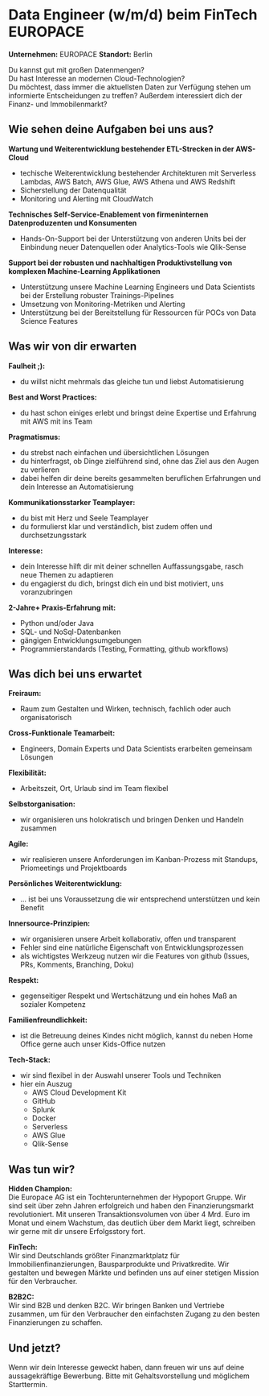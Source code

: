 # Data Engineer (w/m/d) beim FinTech EUROPACE

**Unternehmen:** EUROPACE **Standort:** Berlin

Du kannst gut mit großen Datenmengen?  
Du hast Interesse an modernen Cloud-Technologien?  
Du möchtest, dass immer die aktuellsten Daten zur Verfügung stehen um informierte Entscheidungen zu treffen? 
Außerdem interessiert dich der Finanz- und Immobilenmarkt?

## Wie sehen deine Aufgaben bei uns aus?

**Wartung und Weiterentwicklung bestehender ETL-Strecken in der AWS-Cloud**
- techische Weiterentwicklung bestehender Architekturen mit Serverless Lambdas, AWS Batch, AWS Glue, AWS Athena und AWS Redshift
- Sicherstellung der Datenqualität
- Monitoring und Alerting mit CloudWatch

**Technisches Self-Service-Enablement von firmeninternen Datenproduzenten und Konsumenten**
- Hands-On-Support bei der Unterstützung von anderen Units bei der Einbindung neuer Datenquellen oder Analytics-Tools wie Qlik-Sense

**Support bei der robusten und nachhaltigen Produktivstellung von komplexen Machine-Learning Applikationen**
- Unterstützung unsere Machine Learning Engineers und Data Scientists bei der Erstellung robuster Trainings-Pipelines
- Umsetzung von Monitoring-Metriken und Alerting
- Unterstützung bei der Bereitstellung für Ressourcen für POCs von Data Science Features

## Was wir von dir erwarten

**Faulheit ;):**  
- du willst nicht mehrmals das gleiche tun und liebst Automatisierung

**Best and Worst Practices:**  
- du hast schon einiges erlebt und bringst deine Expertise und Erfahrung mit AWS mit ins Team

**Pragmatismus:**  
- du strebst nach einfachen und übersichtlichen Lösungen 
- du hinterfragst, ob Dinge zielführend sind, ohne das Ziel aus den Augen zu verlieren  
- dabei helfen dir deine bereits gesammelten beruflichen Erfahrungen und dein Interesse an Automatisierung  

**Kommunikationsstarker Teamplayer:**  
- du bist mit Herz und Seele Teamplayer
- du formulierst klar und verständlich, bist zudem offen und durchsetzungsstark

**Interesse:**  
- dein Interesse hilft dir mit deiner schnellen Auffassungsgabe, rasch neue Themen zu adaptieren 
- du engagierst du dich, bringst dich ein und bist motiviert, uns voranzubringen

**2-Jahre+ Praxis-Erfahrung mit:**  
- Python und/oder Java
- SQL- und NoSql-Datenbanken
- gängigen Entwicklungsumgebungen
- Programmierstandards (Testing, Formatting, github workflows)


## Was dich bei uns erwartet  

**Freiraum:** 
- Raum zum Gestalten und Wirken, technisch, fachlich oder auch organisatorisch  

**Cross-Funktionale Teamarbeit:** 
- Engineers, Domain Experts und Data Scientists erarbeiten gemeinsam Lösungen  

**Flexibilität:** 
- Arbeitszeit, Ort, Urlaub sind im Team flexibel  

**Selbstorganisation:** 
- wir organisieren uns holokratisch und bringen Denken und Handeln zusammen  

**Agile:** 
- wir realisieren unsere Anforderungen im Kanban-Prozess mit Standups, Priomeetings und Projektboards  

**Persönliches Weiterentwicklung:** 
- ... ist bei uns Voraussetzung die wir entsprechend unterstützen und kein Benefit  

**Innersource-Prinzipien:**
- wir organisieren unsere Arbeit kollaborativ, offen und transparent
- Fehler sind eine natürliche Eigenschaft von Entwicklungsprozessen
- als wichtigstes Werkzeug nutzen wir die Features von github (Issues, PRs, Komments, Branching, Doku)  

**Respekt:** 
- gegenseitiger Respekt und Wertschätzung und ein hohes Maß an sozialer Kompetenz  

**Familienfreundlichkeit:** 
- ist die Betreuung deines Kindes nicht möglich, kannst du neben Home Office gerne auch unser Kids-Office nutzen  

**Tech-Stack:** 
- wir sind flexibel in der Auswahl unserer Tools und Techniken
- hier ein Auszug
  - AWS Cloud Development Kit
  - GitHub
  - Splunk
  - Docker
  - Serverless 
  - AWS Glue 
  - Qlik-Sense

## Was tun wir?
**Hidden Champion:**  
Die Europace AG ist ein Tochterunternehmen der Hypoport Gruppe. Wir sind seit über zehn Jahren erfolgreich und haben den Finanzierungsmarkt revolutioniert. Mit unseren Transaktionsvolumen von über 4 Mrd. Euro im Monat und einem Wachstum, das deutlich über dem Markt liegt, schreiben wir gerne mit dir unsere Erfolgsstory fort.

**FinTech:**  
Wir sind Deutschlands größter Finanzmarktplatz für Immobilienfinanzierungen, Bausparprodukte und Privatkredite. Wir gestalten und bewegen Märkte und befinden uns auf einer stetigen Mission für den Verbraucher.

**B2B2C:**  
Wir sind B2B und denken B2C. Wir bringen Banken und Vertriebe zusammen, um für den Verbraucher den einfachsten Zugang zu den besten Finanzierungen zu schaffen.


## Und jetzt?
Wenn wir dein Interesse geweckt haben, dann freuen wir uns auf deine aussagekräftige Bewerbung. Bitte mit Gehaltsvorstellung und möglichem Starttermin.  
